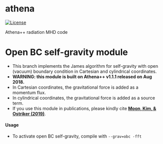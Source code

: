 athena
======
[![License](https://img.shields.io/badge/License-BSD%203--Clause-blue.svg)](https://opensource.org/licenses/BSD-3-Clause)

Athena++ radiation MHD code

Open BC self-gravity module
======
* This branch implements the James algorithm for self-gravity with open (vacuum) boundary condition in Cartesian and cylindrical coordinates.
* **WARNING: this module is built on Athena++ v1.1.1 released on Aug 2018.**
* In Cartesian coordinates, the gravitational force is added as a momentum flux.
* In cylindrical coordinates, the gravitational force is added as a source term.
* If you use this module in publications, please kindly cite **[Moon, Kim, & Ostriker (2019)](https://ui.adsabs.harvard.edu/abs/2019ApJS..241...24M/abstract)**.

#### Usage
* To activate open BC self-gravity, compile with `--grav=obc -fft`
